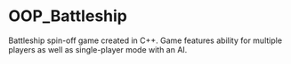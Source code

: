 # OOP_Battleship
Battleship spin-off game created in C++. Game features ability for multiple players as well as single-player mode with an AI.
